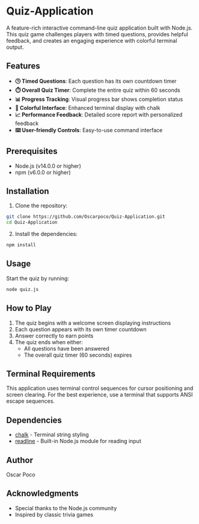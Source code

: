 # Quiz-Application

A feature-rich interactive command-line quiz application built with Node.js. This quiz game challenges players with timed questions, provides helpful feedback, and creates an engaging experience with colorful terminal output.

## Features

- **🕒 Timed Questions**: Each question has its own countdown timer
- **⏱️ Overall Quiz Timer**: Complete the entire quiz within 60 seconds
- **📊 Progress Tracking**: Visual progress bar shows completion status
- **🎨 Colorful Interface**: Enhanced terminal display with chalk
- **📈 Performance Feedback**: Detailed score report with personalized feedback
- **⌨️ User-friendly Controls**: Easy-to-use command interface

## Prerequisites

- Node.js (v14.0.0 or higher)
- npm (v6.0.0 or higher)

## Installation

1. Clone the repository:
```bash
git clone https://github.com/Oscarpoco/Quiz-Application.git
cd Quiz-Application
```

2. Install the dependencies:
```bash
npm install
```

## Usage

Start the quiz by running:
```bash
node quiz.js
```

## How to Play

1. The quiz begins with a welcome screen displaying instructions
2. Each question appears with its own timer countdown
3. Answer correctly to earn points
4. The quiz ends when either:
   - All questions have been answered
   - The overall quiz timer (60 seconds) expires

## Terminal Requirements

This application uses terminal control sequences for cursor positioning and screen clearing. For the best experience, use a terminal that supports ANSI escape sequences.

## Dependencies

- [chalk](https://www.npmjs.com/package/chalk) - Terminal string styling
- [readline](https://nodejs.org/api/readline.html) - Built-in Node.js module for reading input


## Author

Oscar Poco

## Acknowledgments

- Special thanks to the Node.js community
- Inspired by classic trivia games
